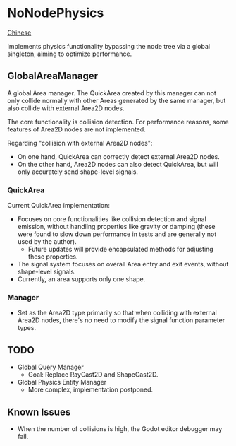 # NoNodePhysics

[Chinese](README.md)

Implements physics functionality bypassing the node tree via a global singleton, aiming to optimize performance.

## GlobalAreaManager

A global Area manager. The QuickArea created by this manager can not only collide normally with other Areas generated by the same manager, but also collide with external Area2D nodes.

The core functionality is collision detection. For performance reasons, some features of Area2D nodes are not implemented.

Regarding "collision with external Area2D nodes":
- On one hand, QuickArea can correctly detect external Area2D nodes.
- On the other hand, Area2D nodes can also detect QuickArea, but will only accurately send shape-level signals.

### QuickArea

Current QuickArea implementation:
- Focuses on core functionalities like collision detection and signal emission, without handling properties like gravity or damping (these were found to slow down performance in tests and are generally not used by the author).
  - Future updates will provide encapsulated methods for adjusting these properties.
- The signal system focuses on overall Area entry and exit events, without shape-level signals.
- Currently, an area supports only one shape.

### Manager

- Set as the Area2D type primarily so that when colliding with external Area2D nodes, there's no need to modify the signal function parameter types.

## TODO
- Global Query Manager
  - Goal: Replace RayCast2D and ShapeCast2D.
- Global Physics Entity Manager
  - More complex, implementation postponed.

## Known Issues
- When the number of collisions is high, the Godot editor debugger may fail.
